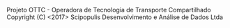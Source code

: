 Projeto OTTC - Operadora de Tecnologia de Transporte Compartilhado
Copyright (C) <2017> Scipopulis Desenvolvimento e Análise de Dados Ltda
